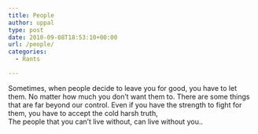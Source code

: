 ```yaml
---
title: People
author: uppal
type: post
date: 2010-09-08T18:53:10+00:00
url: /people/
categories:
  - Rants

---
```

<div>
  <div>
    Sometimes, when people decide to leave you for good, you have to let them. No matter how much you don’t want them to. There are some things that are far beyond our control. Even if you have the strength to fight for them, you have to accept the cold harsh truth,
  </div>
  
  <div>
  </div>
  
  <div>
    The people that you can’t live without, can live without you..
  </div>
</div>

<!-- AdSense Now! Lite: PreFiltered - NoAds [ WP is not in the loop. ] -->